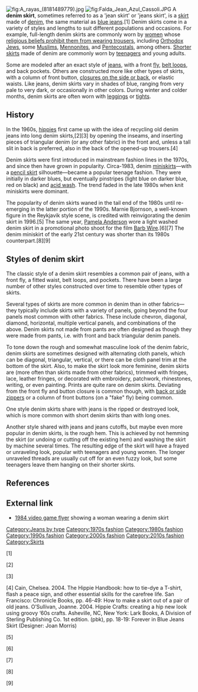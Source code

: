 ![](A_rayas_(8181489779).jpg "fig:A_rayas_(8181489779).jpg")
![](Falda_Jean_Azul_Cassoli.JPG "fig:Falda_Jean_Azul_Cassoli.JPG") A
**denim skirt**, sometimes referred to as a 'jean skirt' or 'jeans
skirt', is a [skirt](skirt "wikilink") made of
[denim](denim "wikilink"), the same material as [blue
jeans](Jeans "wikilink").[1] Denim skirts come in a variety of styles
and lengths to suit different populations and occasions. For example,
full-length denim skirts are commonly worn by [women](women "wikilink")
whose [religious beliefs prohibit them from wearing
trousers](women_wearing_pants#Religion "wikilink"), including [Orthodox
Jews](Orthodox_Jew "wikilink"), some [Muslims](Muslim "wikilink"),
[Mennonites](Mennonite "wikilink"), and
[Pentecostals](Pentecostal "wikilink"), among others. [Shorter
skirts](Miniskirt "wikilink") made of denim are commonly worn by
[teenagers](teenager "wikilink") and young adults.

Some are modeled after an exact style of [jeans](jeans "wikilink"), with
a front [fly](fly_(clothing) "wikilink"), [belt
loops](belt_loop "wikilink"), and back pockets. Others are constructed
more like other types of skirts, with a column of front button,
[closures on the side or back](back_closure "wikilink"), or elastic
waists. Like jeans, denim skirts vary in shades of blue, ranging from
very pale to very dark, or occasionally in other colors. During winter
and colder months, denim skirts are often worn with
[leggings](leggings "wikilink") or [tights](tights "wikilink").

## History

In the 1960s, [hippies](hippie "wikilink") first came up with the idea
of recycling old denim jeans into long denim skirts,[2][3] by opening
the inseams, and inserting pieces of triangular denim (or any other
fabric) in the front and, unless a tall slit in back is preferred, also
in the back of the opened-up trousers.[4]

Denim skirts were first introduced in mainstream fashion lines in the
1970s, and since then have grown in popularity. Circa-1983, denim
[miniskirts](miniskirt "wikilink")—with a [pencil
skirt](pencil_skirt "wikilink") silhouette—became a popular teenage
fashion. They were initially in darker blues, but eventually pinstripes
(light blue on darker blue, red on black) and [acid
wash](acid_wash "wikilink"). The trend faded in the late 1980s when knit
miniskirts were dominant.

The popularity of denim skirts waned in the tail end of the 1980s until
re-emerging in the latter portion of the 1990s. Marnie Bjornson, a
well-known figure in the Reykjavik style scene, is credited with
reinvigorating the denim skirt in 1996.[5] The same year, [Pamela
Anderson](Pamela_Anderson "wikilink") wore a light washed denim skirt in
a promotional photo shoot for the film [Barb
Wire](Barb_Wire_(film) "wikilink").[6][7] The denim miniskirt of the
early 21st century was shorter than its 1980s counterpart.[8][9]

## Styles of denim skirt

The classic style of a denim skirt resembles a common pair of jeans,
with a front fly, a fitted waist, belt loops, and pockets. There have
been a large number of other styles constructed over time to resemble
other types of skirts.

Several types of skirts are more common in denim than in other
fabrics—they typically include skirts with a variety of panels, going
beyond the four panels most common with other fabrics. These include
chevron, diagonal, diamond, horizontal, multiple vertical panels, and
combinations of the above. Denim skirts not made from pants are often
designed as though they were made from pants, i.e. with front and back
triangular denim panels.

To tone down the rough and somewhat masculine look of the denim fabric,
denim skirts are sometimes designed with alternating cloth panels, which
can be diagonal, triangular, vertical, or there can be cloth panel trim
at the bottom of the skirt. Also, to make the skirt look more feminine,
denim skirts are (more often than skirts made from other fabrics),
trimmed with fringes, lace, leather fringes, or decorated with
embroidery, patchwork, rhinestones, writing, or even painting. Prints
are quite rare on denim skirts. Deviating from the front fly and button
closure is common though, with [back or side
zippers](back_closure "wikilink") or a column of front buttons (on a
"fake" fly) being common.

One style denim skirts share with jeans is the ripped or destroyed look,
which is more common with short denim skirts than with long ones.

Another style shared with jeans and jeans cutoffs, but maybe even more
popular in denim skirts, is the rough hem. This is achieved by not
hemming the skirt (or undoing or cutting off the existing hem) and
washing the skirt by machine several times. The resulting edge of the
skirt will have a frayed or unraveling look, popular with teenagers and
young women. The longer unraveled threads are usually cut off for an
even fuzzy look, but some teenagers leave them hanging on their shorter
skirts.

## References

## External link

-   [1984 video game
    flyer](https://flyers.arcade-museum.com/?page=flyer&db=videodb&id=1170&image=1)
    showing a woman wearing a denim skirt

[Category:Jeans by type](Category:Jeans_by_type "wikilink")
[Category:1970s fashion](Category:1970s_fashion "wikilink")
[Category:1980s fashion](Category:1980s_fashion "wikilink")
[Category:1990s fashion](Category:1990s_fashion "wikilink")
[Category:2000s fashion](Category:2000s_fashion "wikilink")
[Category:2010s fashion](Category:2010s_fashion "wikilink")
[Category:Skirts](Category:Skirts "wikilink")

[1]

[2]

[3]

[4] Cain, Chelsea. 2004. The Hippie Handbook: how to tie-dye a T-shirt,
flash a peace sign, and other essential skills for the carefree life.
San Francisco: Chronicle Books, pp. 46-49: How to make a skirt out of a
pair of old jeans.
O’Sullivan, Joanne. 2004. Hippie Crafts: creating a hip new look using
groovy ‘60s crafts. Asheville, NC, New York: Lark Books, A Division of
Sterling Publishing Co. 1st edition. (pbk), pp. 18-19: Forever in Blue
Jeans Skirt (Designer: Joan Morris)

[5]

[6]

[7]

[8]

[9]